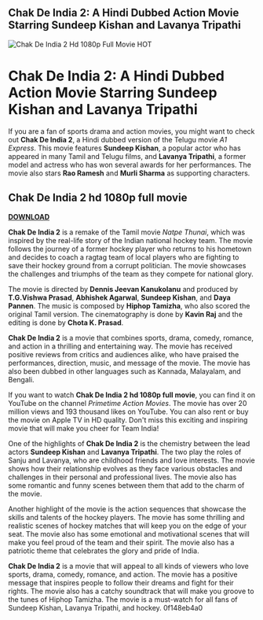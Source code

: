## Chak De India 2: A Hindi Dubbed Action Movie Starring Sundeep Kishan and Lavanya Tripathi

 
![Chak De India 2 Hd 1080p Full Movie __HOT__](https://encrypted-tbn2.gstatic.com/images?q=tbn:ANd9GcRVWHXzv4Aa5CMMCCnM5CeHdLsGWglu-agSU4xaTcuuhJBjaq3lgE9yMcQ)

 
# Chak De India 2: A Hindi Dubbed Action Movie Starring Sundeep Kishan and Lavanya Tripathi
 
If you are a fan of sports drama and action movies, you might want to check out **Chak De India 2**, a Hindi dubbed version of the Telugu movie *A1 Express*. This movie features **Sundeep Kishan**, a popular actor who has appeared in many Tamil and Telugu films, and **Lavanya Tripathi**, a former model and actress who has won several awards for her performances. The movie also stars **Rao Ramesh** and **Murli Sharma** as supporting characters.
 
## Chak De India 2 hd 1080p full movie


[**DOWNLOAD**](https://www.google.com/url?q=https%3A%2F%2Fshoxet.com%2F2tKEhl&sa=D&sntz=1&usg=AOvVaw3dJPJe8Z_ytqmpsgTQKRf3)

 
**Chak De India 2** is a remake of the Tamil movie *Natpe Thunai*, which was inspired by the real-life story of the Indian national hockey team. The movie follows the journey of a former hockey player who returns to his hometown and decides to coach a ragtag team of local players who are fighting to save their hockey ground from a corrupt politician. The movie showcases the challenges and triumphs of the team as they compete for national glory.
 
The movie is directed by **Dennis Jeevan Kanukolanu** and produced by **T.G.Vishwa Prasad**, **Abhishek Agarwal**, **Sundeep Kishan**, and **Daya Pannen**. The music is composed by **Hiphop Tamizha**, who also scored the original Tamil version. The cinematography is done by **Kavin Raj** and the editing is done by **Chota K. Prasad**.
 
**Chak De India 2** is a movie that combines sports, drama, comedy, romance, and action in a thrilling and entertaining way. The movie has received positive reviews from critics and audiences alike, who have praised the performances, direction, music, and message of the movie. The movie has also been dubbed in other languages such as Kannada, Malayalam, and Bengali.
 
If you want to watch **Chak De India 2 hd 1080p full movie**, you can find it on YouTube on the channel *Primetime Action Movies*. The movie has over 20 million views and 193 thousand likes on YouTube. You can also rent or buy the movie on Apple TV in HD quality. Don't miss this exciting and inspiring movie that will make you cheer for Team India!
  
One of the highlights of **Chak De India 2** is the chemistry between the lead actors **Sundeep Kishan** and **Lavanya Tripathi**. The two play the roles of Sanju and Lavanya, who are childhood friends and love interests. The movie shows how their relationship evolves as they face various obstacles and challenges in their personal and professional lives. The movie also has some romantic and funny scenes between them that add to the charm of the movie.
 
Another highlight of the movie is the action sequences that showcase the skills and talents of the hockey players. The movie has some thrilling and realistic scenes of hockey matches that will keep you on the edge of your seat. The movie also has some emotional and motivational scenes that will make you feel proud of the team and their spirit. The movie also has a patriotic theme that celebrates the glory and pride of India.
 
**Chak De India 2** is a movie that will appeal to all kinds of viewers who love sports, drama, comedy, romance, and action. The movie has a positive message that inspires people to follow their dreams and fight for their rights. The movie also has a catchy soundtrack that will make you groove to the tunes of Hiphop Tamizha. The movie is a must-watch for all fans of Sundeep Kishan, Lavanya Tripathi, and hockey.
 0f148eb4a0
